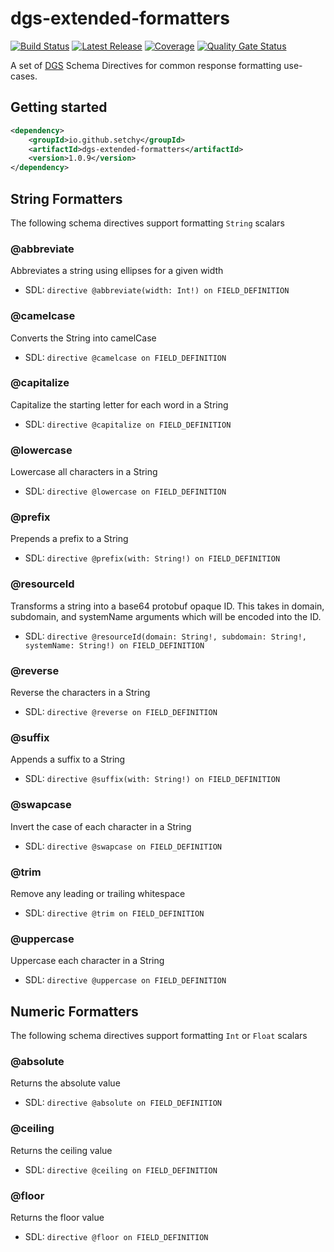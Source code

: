 # dgs-extended-formatters

[![Build Status](https://github.com/setchy/dgs-extended-formatters/actions/workflows/build.yml/badge.svg)](https://github.com/setchy/dgs-extended-formatters/actions/workflows/master.yml)
[![Latest Release](https://maven-badges.herokuapp.com/maven-central/io.github.setchy/dgs-extended-formatters/badge.svg?color=blue)](https://maven-badges.herokuapp.com/maven-central/io.github.setchy/dgs-extended-formatters/)
[![Coverage](https://sonarcloud.io/api/project_badges/measure?project=setchy_dgs-extended-formatters&metric=coverage)](https://sonarcloud.io/summary/new_code?id=setchy_dgs-extended-formatters)
[![Quality Gate Status](https://sonarcloud.io/api/project_badges/measure?project=setchy_dgs-extended-formatters&metric=alert_status)](https://sonarcloud.io/summary/new_code?id=setchy_dgs-extended-formatters)

A set of [DGS](https://github.com/Netflix/dgs-framework) Schema Directives for common response formatting use-cases.

## Getting started

```xml
<dependency>
    <groupId>io.github.setchy</groupId>
    <artifactId>dgs-extended-formatters</artifactId>
    <version>1.0.9</version>
</dependency>
```

## String Formatters

The following schema directives support formatting `String` scalars

### @abbreviate

Abbreviates a string using ellipses for a given width

- SDL: `directive @abbreviate(width: Int!) on FIELD_DEFINITION`

### @camelcase

Converts the String into camelCase

- SDL: `directive @camelcase on FIELD_DEFINITION`

### @capitalize

Capitalize the starting letter for each word in a String

- SDL: `directive @capitalize on FIELD_DEFINITION`

### @lowercase

Lowercase all characters in a String

- SDL: `directive @lowercase on FIELD_DEFINITION`

### @prefix

Prepends a prefix to a String

- SDL: `directive @prefix(with: String!) on FIELD_DEFINITION`

### @resourceId

Transforms a string into a base64 protobuf opaque ID. This takes in domain, subdomain, and systemName arguments
which will be encoded into the ID.

- SDL: `directive @resourceId(domain: String!, subdomain: String!, systemName: String!) on FIELD_DEFINITION`

### @reverse

Reverse the characters in a String

- SDL: `directive @reverse on FIELD_DEFINITION`

### @suffix

Appends a suffix to a String

- SDL: `directive @suffix(with: String!) on FIELD_DEFINITION`

### @swapcase

Invert the case of each character in a String

- SDL: `directive @swapcase on FIELD_DEFINITION`

### @trim

Remove any leading or trailing whitespace

- SDL: `directive @trim on FIELD_DEFINITION`

### @uppercase

Uppercase each character in a String

- SDL: `directive @uppercase on FIELD_DEFINITION`

## Numeric Formatters

The following schema directives support formatting `Int` or `Float` scalars

### @absolute

Returns the absolute value

- SDL: `directive @absolute on FIELD_DEFINITION`

### @ceiling

Returns the ceiling value

- SDL: `directive @ceiling on FIELD_DEFINITION`

### @floor

Returns the floor value

- SDL: `directive @floor on FIELD_DEFINITION`
